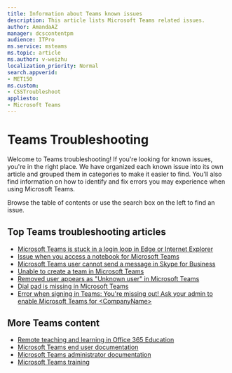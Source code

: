 ```yaml
---
title: Information about Teams known issues
description: This article lists Microsoft Teams related issues.
author: AmandaAZ
manager: dcscontentpm
audience: ITPro
ms.service: msteams
ms.topic: article
ms.author: v-weizhu
localization_priority: Normal
search.appverid: 
- MET150
ms.custom:
- CSSTroubleshoot
appliesto:
- Microsoft Teams
---
```


# Teams Troubleshooting

Welcome to Teams troubleshooting! If you're looking for known issues, you're in the right place. We have organized each known issue into its own article and grouped them in categories to make it easier to find. You'll also find information on how to identify and fix errors you may experience when using Microsoft Teams.

Browse the table of contents or use the search box on the left to find an issue.

## Top Teams troubleshooting articles

- [Microsoft Teams is stuck in a login loop in Edge or Internet Explorer](./teams-sign-in/sign-in-loop.md)
- [Issue when you access a notebook for Microsoft Teams](./teams-onenote-integration/issue-access-notebook.md)
- [Microsoft Teams user cannot send a message in Skype for Business](./teams-im-presence/teams-user-not-send-message-in-sfb.md)
- [Unable to create a team in Microsoft Teams](./known-issues/users-cant-create-team.md)
- [Removed user appears as "Unknown user" in Microsoft Teams](./known-issues/removed-user-appears-as-unknown.md)
- [Dial pad is missing in Microsoft Teams](./teams-conferencing/ev-user-have-no-dial-pad)
- [Error when signing in Teams: You're missing out! Ask your admin to enable Microsoft Teams for \<CompanyName>](./teams-sign-in/error-missing-out-sign-in-teams.md)

## More Teams content

- [Remote teaching and learning in Office 365 Education](https://support.microsoft.com/office/remote-teaching-and-learning-in-office-365-education-f651ccae-7b65-478b-8366-51bb884025c4)
- [Microsoft Teams end user documentation](https://support.office.com/teams)
- [Microsoft Teams administrator documentation](https://docs.microsoft.com/MicrosoftTeams/teams-overview)
- [Microsoft Teams training](https://docs.microsoft.com/MicrosoftTeams/training-microsoft-teams-landing-page)
